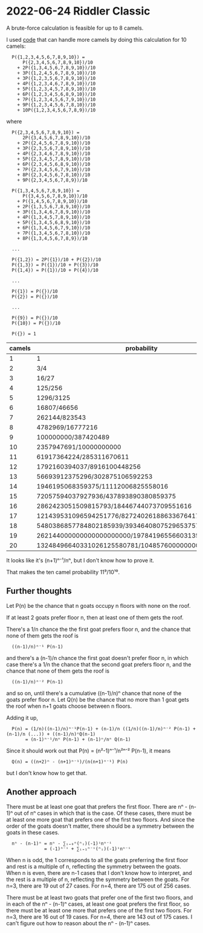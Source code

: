 2022-06-24 Riddler Classic
==========================
A brute-force calculation is feasible for up to 8 camels.

I used [code](20220624c.hs) that can handle more camels by
doing this calculation for 10 camels:
```
  P({1,2,3,4,5,6,7,8,9,10}) =
      P({2,3,4,5,6,7,8,9,10})/10
    + 2P({1,3,4,5,6,7,8,9,10})/10
    + 3P({1,2,4,5,6,7,8,9,10})/10
    + 3P({1,2,3,5,6,7,8,9,10})/10
    + 4P({1,2,3,4,6,7,8,9,10})/10
    + 5P({1,2,3,4,5,7,8,9,10})/10
    + 6P({1,2,3,4,5,6,8,9,10})/10
    + 7P({1,2,3,4,5,6,7,9,10})/10
    + 9P({1,2,3,4,5,6,7,8,10})/10
    + 10P({1,2,3,4,5,6,7,8,9})/10
```
where
```
  P({2,3,4,5,6,7,8,9,10}) =
      2P({3,4,5,6,7,8,9,10})/10
    + 2P({2,4,5,6,7,8,9,10})/10
    + 3P({2,3,5,6,7,8,9,10})/10
    + 4P({2,3,4,6,7,8,9,10})/10
    + 5P({2,3,4,5,7,8,9,10})/10
    + 6P({2,3,4,5,6,8,9,10})/10
    + 7P({2,3,4,5,6,7,9,10})/10
    + 8P({2,3,4,5,6,7,8,10})/10
    + 9P({2,3,4,5,6,7,8,9})/10

  P({1,3,4,5,6,7,8,9,10}) =
      P({3,4,5,6,7,8,9,10})/10
    + P({1,4,5,6,7,8,9,10})/10
    + 2P({1,3,5,6,7,8,9,10})/10
    + 3P({1,3,4,6,7,8,9,10})/10
    + 4P({1,3,4,5,7,8,9,10})/10
    + 5P({1,3,4,5,6,8,9,10})/10
    + 6P({1,3,4,5,6,7,9,10})/10
    + 7P({1,3,4,5,6,7,8,10})/10
    + 8P({1,3,4,5,6,7,8,9})/10

  ...

  P({1,2}) = 2P({1})/10 + P({2})/10
  P({1,3}) = P({1})/10 + P({3})/10
  P({1,4}) = P({1})/10 + P({4})/10

  ...

  P({1}) = P({})/10
  P({2}) = P({})/10

  ...

  P({9}) = P({})/10
  P({10}) = P({})/10

  P({}) = 1
```

|camels|probability            |
|------|-----------------------|
|1     |1                      |
|2     |3/4                    |
|3     |16/27                  |
|4     |125/256                |
|5     |1296/3125              |
|6     |16807/46656            |
|7     |262144/823543          |
|8     |4782969/16777216       |
|9     |100000000/387420489    |
|10    |2357947691/10000000000 |
|11    |61917364224/285311670611 |
|12    |1792160394037/8916100448256 |
|13    |56693912375296/302875106592253 |
|14    |1946195068359375/11112006825558016 |
|15    |72057594037927936/437893890380859375 |
|16    |2862423051509815793/18446744073709551616 |
|17    |121439531096594251776/827240261886336764177 |
|18    |5480386857784802185939/39346408075296537575424 |
|19    |262144000000000000000000/1978419655660313589123979 |
|20    |13248496640331026125580781/104857600000000000000000000 |

It looks like it's (n+1)ⁿ⁻¹/nⁿ, but I don't know how to prove it.

That makes the ten camel probability 11⁹/10¹⁰.

Further thoughts
----------------
Let P(n) be the chance that n goats occupy n floors with none on the roof.

If at least 2 goats prefer floor n, then at least one of them gets the roof.

There's a 1/n chance the the first goat prefers floor n, and the
chance that none of them gets the roof is
```
  ((n-1)/n)ⁿ⁻¹ P(n-1)
```
and there's a (n-1)/n chance the first goat doesn't prefer floor n, in which
case there's a 1/n the chance that the second goat prefers floor n, and the
chance that none of them gets the roof is
```
  ((n-1)/n)ⁿ⁻² P(n-1)
```
and so on, until there's a cumulative ((n-1)/n)ⁿ chance that none of the
goats prefer floor n.  Let Q(n) be the chance that
no more than 1 goat gets the roof when n+1 goats choose between n floors.

Adding it up,
```
  P(n) = (1/n)((n-1)/n)ⁿ⁻¹P(n-1) + (n-1)/n ((1/n)((n-1)/n)ⁿ⁻² P(n-1) + (n-1)/n (...)) + ((n-1)/n)ⁿQ(n-1)
       = (n-1)ⁿ⁻¹/nⁿ P(n-1) + (n-1)ⁿ/nⁿ Q(n-1)
```

Since it should work out that P(n) = (n²-1)ⁿ⁻¹/n²ⁿ⁻² P(n-1), it means
```
  Q(n) = ((n+2)ⁿ - (n+1)ⁿ⁻¹)/(n(n+1)ⁿ⁻¹) P(n)
```
but I don't know how to get that.

Another approach
----------------
There must be at least one goat that prefers the first floor.  There
are nⁿ - (n-1)ⁿ out of nⁿ cases in which that is the case.  Of these
cases, there must be at least one more goat that prefers one of the
first two floors.  And since the order of the goats doesn't matter,
there should be a symmetry between the goats in these cases.
```
  nⁿ - (n-1)ⁿ = nⁿ - ∑ᵢ₌₀ⁿ(ⁿᵢ)(-1)ⁱnⁿ⁻ⁱ
              = (-1)ⁿ⁻ⁱ + ∑ᵢ₌₁ⁿ⁻ⁱ(ⁿᵢ)(-1)ⁱnⁿ⁻ⁱ
```
When n is odd, the 1 corresponds to all the goats preferring the first
floor and rest is a multiple of n, reflecting the symmetry between the
goats.  When n is even, there are n-1 cases that I don't know how to
interpret, and the rest is a multiple of n, reflecting the symmetry between
the goats.  For n=3, there are 19 out of 27 cases.  For n=4, there are 175
out of 256 cases.

There must be at least two goats that prefer one of the first two floors,
and in each of the nⁿ - (n-1)ⁿ cases, at least one goat prefers the first
floor, so there must be at least one more that prefers one of the first
two floors.  For n=3, there are 16 out of 19 cases.  For n=4, there are
143 out of 175 cases.  I can't figure out how to reason about the
nⁿ - (n-1)ⁿ cases.
